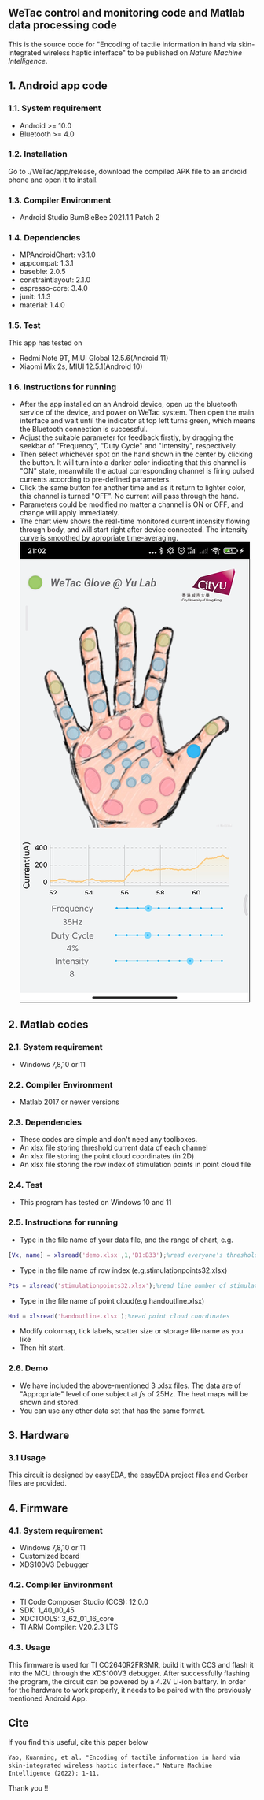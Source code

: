 ## WeTac control and monitoring code and Matlab data processing code
This is the source code for "Encoding of tactile information in hand via skin-integrated wireless haptic interface" to be published on *Nature Machine Intelligence*.

## 1. Android app code
### 1.1. System requirement
* Android >= 10.0
* Bluetooth >= 4.0

### 1.2. Installation
Go to ./WeTac/app/release, download the compiled APK file to an android phone and open it to install.

### 1.3. Compiler Environment
* Android Studio BumBleBee 2021.1.1 Patch 2

### 1.4. Dependencies
* MPAndroidChart: v3.1.0
* appcompat: 1.3.1
* baseble: 2.0.5
* constraintlayout: 2.1.0
* espresso-core: 3.4.0
* junit: 1.1.3
* material: 1.4.0

### 1.5. Test
This app has tested on
* Redmi Note 9T, MIUI Global 12.5.6(Android 11)
* Xiaomi Mix 2s, MIUI 12.5.1(Android 10)

### 1.6. Instructions for running
* After the app installed on an Android device, open up the bluetooth service of the device, and power on WeTac system. Then open the main interface and wait until the indicator at top left turns green, which means the Bluetooth connection is successful.
* Adjust the suitable parameter for feedback firstly, by dragging the seekbar of "Frequency", "Duty Cycle" and "Intensity", respectively.
* Then select whichever spot on the hand shown in the center by clicking the button. It will turn into a darker color indicating that this channel is "ON" state, meanwhile the actual corresponding channel is firing pulsed currents according to pre-defined parameters.
* Click the same button for another time and as it return to lighter color, this channel is turned "OFF". No current will pass through the hand.
* Parameters could be modified no matter a channel is ON or OFF, and change will apply immediately.
* The chart view shows the real-time monitored current intensity flowing through body, and will start right after device connected. The intensity curve is smoothed by apropriate time-averaging.
![File](file.png)

## 2. Matlab codes

### 2.1. System requirement
* Windows 7,8,10 or 11
  

### 2.2. Compiler Environment
* Matlab 2017 or newer versions

### 2.3. Dependencies
* These codes are simple and don't need any toolboxes.
* An xlsx file storing threshold current data of each channel
* An xlsx file storing the point cloud coordinates (in 2D)
* An xlsx file storing the row index of stimulation points in point cloud file

### 2.4. Test
* This program has tested on Windows 10 and 11

### 2.5. Instructions for running
* Type in the file name of your data file, and the range of chart, e.g.
```Matlab
[Vx, name] = xlsread('demo.xlsx',1,'B1:B33');%read everyone's threshold data and their names
```
* Type in the file name of row index (e.g.stimulationpoints32.xlsx)
```Matlab
Pts = xlsread('stimulationpoints32.xlsx');%read line number of stimulation points
```
* Type in the file name of point cloud(e.g.handoutline.xlsx)
```Matlab
Hnd = xlsread('handoutline.xlsx');%read point cloud coordinates
```
* Modify colormap, tick labels, scatter size or storage file name as you like
* Then hit start.

### 2.6. Demo
* We have included the above-mentioned 3 .xlsx files. The data are of "Appropriate" level of one subject at *f*s of 25Hz. The heat maps will be shown and stored.
* You can use any other data set that has the same format.
  
## 3. Hardware
### 3.1 Usage
This circuit is designed by easyEDA, the easyEDA project files and Gerber files are provided.

## 4. Firmware
### 4.1. System requirement
* Windows 7,8,10 or 11
* Customized board
* XDS100V3 Debugger

### 4.2. Compiler Environment
* TI Code Composer Studio (CCS): 12.0.0
* SDK: 1_40_00_45
* XDCTOOLS: 3_62_01_16_core
* TI ARM Compiler: V20.2.3 LTS

### 4.3. Usage
This firmware is used for TI CC2640R2FRSMR, build it with CCS and flash it into the MCU through the XDS100V3 debugger. After successfully flashing the program, the circuit can be powered by a 4.2V Li-ion battery. In order for the hardware to work properly, it needs to be paired with the previously mentioned Android App.

## Cite
If you find this useful, cite this paper below
```
Yao, Kuanming, et al. "Encoding of tactile information in hand via skin-integrated wireless haptic interface." Nature Machine Intelligence (2022): 1-11.
```
Thank you !!
